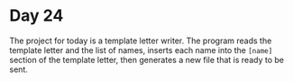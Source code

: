 # Day 24
The project for today is a template letter writer. The program reads the template letter and the list of names, inserts each name into the `[name]` section of the template letter, then generates a new file that is ready to be sent.